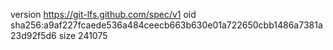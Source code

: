 version https://git-lfs.github.com/spec/v1
oid sha256:a9af227fcaede536a484ceecb663b630e01a722650cbb1486a7381a23d92f5d6
size 241075
